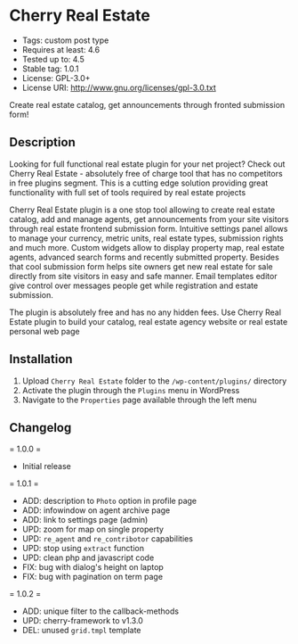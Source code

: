 # Cherry Real Estate #
* Tags: custom post type
* Requires at least: 4.6
* Tested up to: 4.5
* Stable tag: 1.0.1
* License: GPL-3.0+
* License URI: http://www.gnu.org/licenses/gpl-3.0.txt

Create real estate catalog, get announcements through fronted submission form!

## Description ##
Looking for full functional real estate plugin for your net project? Check out Cherry Real Estate - absolutely free of charge tool that has no competitors in free plugins segment. This is a cutting edge solution providing great functionality with full set of tools required by real estate projects

Cherry Real Estate plugin is a one stop tool allowing to create real estate catalog, add and manage agents, get announcements from your site visitors through real estate frontend submission form. Intuitive settings panel allows to manage your currency, metric units, real estate types, submission rights and much more. Custom widgets allow to display property map, real estate agents, advanced search forms and recently submitted property. Besides that cool submission form helps site owners get new real estate for sale directly from site visitors in easy and safe manner. Email templates editor give control over messages people get while registration and estate submission.

The plugin is absolutely free and has no any hidden fees. Use Cherry Real Estate plugin to build your catalog, real estate agency website or real estate personal web page

## Installation ##
1. Upload `Cherry Real Estate` folder to the `/wp-content/plugins/` directory
2. Activate the plugin through the `Plugins` menu in WordPress
3. Navigate to the `Properties` page available through the left menu

## Changelog #
= 1.0.0 =

* Initial release

= 1.0.1 =

* ADD: description to `Photo` option in profile page
* ADD: infowindow on agent archive page
* ADD: link to settings page (admin)
* UPD: zoom for map on single property
* UPD: `re_agent` and `re_contribotor` capabilities
* UPD: stop using `extract` function
* UPD: clean php and javascript code
* FIX: bug with dialog's height on laptop
* FIX: bug with pagination on term page

= 1.0.2 =

* ADD: unique filter to the callback-methods
* UPD: cherry-framework to v1.3.0
* DEL: unused `grid.tmpl` template
